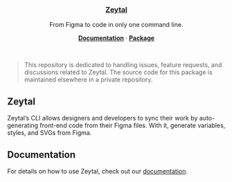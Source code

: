 <p align="center">
  <a href="https://zeytal.com">
    <h3 align="center">Zeytal</h3>
  </a>
</p>

<p align="center">
  From Figma to code in only one command line.
</p>

<p align="center">
  <a href="https://zeytal.com/docs"><strong>Documentation</strong></a> ·
  <a href="https://www.npmjs.com/package/zeytal"><strong>Package</strong></a>
</p>
<br/>

> This repository is dedicated to handling issues, feature requests, and discussions related to Zeytal. The source code for this package is maintained elsewhere in a private repository.

## Zeytal

Zeytal’s CLI allows designers and developers to sync their work by auto-generating front-end code from their Figma files. With it, generate variables, styles, and SVGs from Figma.

## Documentation

For details on how to use Zeytal, check out our [documentation](https://zeytal.com/docs).
